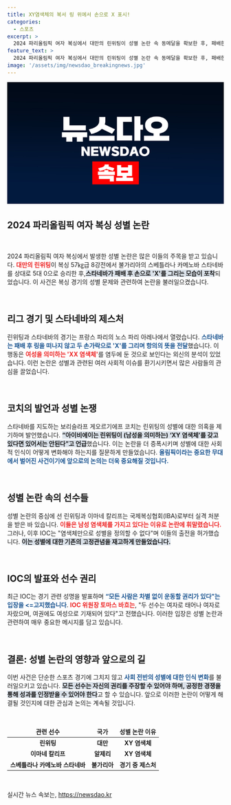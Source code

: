 ```yaml
---
title: XY염색체의 복서 링 위에서 손으로 X 표시!
categories:
  - 스포츠
excerpt: >
  2024 파리올림픽 여자 복싱에서 대만의 린위팅이 성별 논란 속 동메달을 확보한 후, 패배한 불가리아 선수 스타네바가 두 손으로 X를 그리는 항의 제스처를 보여 긴장감을 더했다.
feature_text: >
  2024 파리올림픽 여자 복싱에서 대만의 린위팅이 성별 논란 속 동메달을 확보한 후, 패배한 불가리아 선수 스타네바가 두 손으로 X를 그리는 항의 제스처를 보여 긴장감을 더했다.
image: '/assets/img/newsdao_breakingnews.jpg'
---
```


<p><img src="/assets/img/newsdao_breakingnews.jpg" alt="flaretime 속보" /></p>

<h2 data-ke-size="size26">2024 파리올림픽 여자 복싱 성별 논란</h2>

<p data-ke-size="size16">&nbsp;</p>

<p>2024 파리올림픽 여자 복싱에서 발생한 성별 논란은 많은 이들의 주목을 받고 있습니다. <b><span style="color: #ee2323;">대만의 린위팅</span></b>이 복싱 57㎏급 8강전에서 불가리아의 스베틀라나 카메노바 스타네바를 상대로 5대 0으로 승리한 후,<b><span style="background-color: #21538527;">스타네바가 패배 후 손으로 'X'를 그리는 모습이 포착</span></b>되었습니다. 이 사건은 복싱 경기의 성별 문제와 관련하여 논란을 불러일으켰습니다. </p>

<p data-ke-size="size16">&nbsp;</p>

<h2 data-ke-size="size26">리그 경기 및 스타네바의 제스처</h2>

<p>린위팅과 스타네바의 경기는 프랑스 파리의 노스 파리 아레나에서 열렸습니다. <b><span style="color: #1a5490;">스타네바는 패배 후 링을 떠나지 않고 두 손가락으로 'X'를 그리며 항의의 뜻을 전달</span></b>했습니다. 이 행동은 <b><span style="color: #ee2323;">여성을 의미하는 'XX 염색체'</span></b>를 염두에 둔 것으로 보인다는 외신의 분석이 있었습니다. 이런 논란은 성별과 관련된 여러 사회적 이슈를 환기시키면서 많은 사람들의 관심을 끌었습니다.</p>

<p data-ke-size="size16">&nbsp;</p>

<h2 data-ke-size="size26">코치의 발언과 성별 논쟁</h2>

<p>스타네바를 지도하는 보리슬라프 게오르기에프 코치는 린위팅의 성별에 대한 의혹을 제기하며 발언했습니다. <b><span style="background-color: #21538527;">“아이비에이는 린위팅이 (남성을 의미하는) ‘XY 염색체’를 갖고 있다면 있어서는 안된다”고 언급</span></b>했습니다. 이는 논란을 더 증폭시키며 성별에 대한 사회적 인식이 어떻게 변화해야 하는지를 질문하게 만들었습니다. <b><span style="color: #1a5490;">올림픽이라는 중요한 무대에서 벌어진 사건이기에 앞으로의 논의는 더욱 중요해질 것입니다.</span></b></p>

<p data-ke-size="size16">&nbsp;</p>

<h2 data-ke-size="size26">성별 논란 속의 선수들</h2>

<p>성별 논란의 중심에 선 린위팅과 이마네 칼리프는 국제복싱협회(IBA)로부터 실격 처분을 받은 바 있습니다. <b><span style="color: #ee2323;">이들은 남성 염색체를 가지고 있다는 이유로 논란에 휘말렸습니다.</span></b> 그러나, 이후 IOC는 "염색체만으로 성별을 정의할 수 없다"며 이들의 출전을 허가했습니다. <b><span style="background-color: #21538527;">이는 성별에 대한 기존의 고정관념을 재고하게 만들었습니다.</span></b> </p>

<p data-ke-size="size16">&nbsp;</p>

<h2 data-ke-size="size26">IOC의 발표와 선수 권리</h2>

<p>최근 IOC는 경기 관련 성명을 발표하며 <b><span style="color: #1a5490;">“모든 사람은 차별 없이 운동할 권리가 있다”는 입장을 &lt;=고지했습니다</span></b>. <b><span style="color: #ee2323;">IOC 위원장 토마스 바흐는</span></b>, "두 선수는 여자로 태어나 여자로 자랐으며, 여권에도 여성으로 기재되어 있다"고 전했습니다. 이러한 입장은 성별 논란과 관련하여 매우 중요한 메시지를 담고 있습니다.</p>

<p data-ke-size="size16">&nbsp;</p>

<h2 data-ke-size="size26">결론: 성별 논란의 영향과 앞으로의 길</h2>

<p>이번 사건은 단순한 스포츠 경기에 그치지 않고 <b><span style="color: #1a5490;">사회 전반의 성별에 대한 인식 변화</span></b>를 불러일으키고 있습니다. <b><span style="background-color: #21538527;">모든 선수는 자신의 권리를 주장할 수 있어야 하며, 공정한 경쟁을 통해 성과를 인정받을 수 있어야 한다</span></b>고 할 수 있습니다. 앞으로 이러한 논란이 어떻게 해결될 것인지에 대한 관심과 논의는 계속될 것입니다.</p>

<p data-ke-size="size16">&nbsp;</p>

<table style="width: 100%;">
    <thead>
        <tr>
            <td style="text-align: center; height: 17px;"><b>관련 선수</b></td>
            <td style="text-align: center; height: 17px;"><b>국가</b></td>
            <td style="text-align: center; height: 17px;"><b>성별 논란 이유</b></td>
        </tr>
    </thead>
    <tbody>
        <tr>
            <td style="text-align: center; height: 17px;"><b>린위팅</b></td>
            <td style="text-align: center; height: 17px;"><b>대만</b></td>
            <td style="text-align: center; height: 17px;"><b>XY 염색체</b></td>
        </tr>
        <tr>
            <td style="text-align: center; height: 17px;"><b>이마네 칼리프</b></td>
            <td style="text-align: center; height: 17px;"><b>알제리</b></td>
            <td style="text-align: center; height: 17px;"><b>XY 염색체</b></td>
        </tr>
        <tr>
            <td style="text-align: center; height: 17px;"><b>스베틀라나 카메노바 스타네바</b></td>
            <td style="text-align: center; height: 17px;"><b>불가리아</b></td>
            <td style="text-align: center; height: 17px;"><b>경기 중 제스처</b></td>
        </tr>
    </tbody>
</table>

<p data-ke-size="size16">&nbsp;</p>
실시간 뉴스 속보는, <a href="https://newsdao.kr" rel="dofollow">https://newsdao.kr</a>


